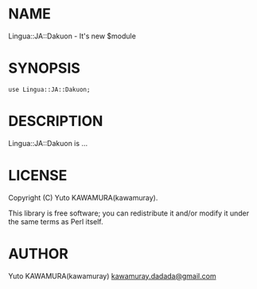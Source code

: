 # NAME

Lingua::JA::Dakuon - It's new $module

# SYNOPSIS

    use Lingua::JA::Dakuon;

# DESCRIPTION

Lingua::JA::Dakuon is ...

# LICENSE

Copyright (C) Yuto KAWAMURA(kawamuray).

This library is free software; you can redistribute it and/or modify
it under the same terms as Perl itself.

# AUTHOR

Yuto KAWAMURA(kawamuray) <kawamuray.dadada@gmail.com>
